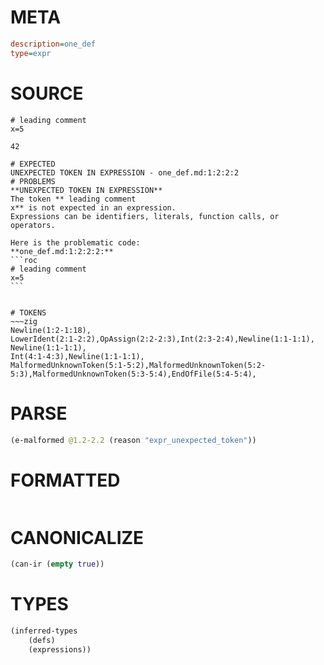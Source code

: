 # META
~~~ini
description=one_def
type=expr
~~~
# SOURCE
~~~roc
# leading comment
x=5

42
~~~
~~~
# EXPECTED
UNEXPECTED TOKEN IN EXPRESSION - one_def.md:1:2:2:2
# PROBLEMS
**UNEXPECTED TOKEN IN EXPRESSION**
The token ** leading comment
x** is not expected in an expression.
Expressions can be identifiers, literals, function calls, or operators.

Here is the problematic code:
**one_def.md:1:2:2:2:**
```roc
# leading comment
x=5
```


# TOKENS
~~~zig
Newline(1:2-1:18),
LowerIdent(2:1-2:2),OpAssign(2:2-2:3),Int(2:3-2:4),Newline(1:1-1:1),
Newline(1:1-1:1),
Int(4:1-4:3),Newline(1:1-1:1),
MalformedUnknownToken(5:1-5:2),MalformedUnknownToken(5:2-5:3),MalformedUnknownToken(5:3-5:4),EndOfFile(5:4-5:4),
~~~
# PARSE
~~~clojure
(e-malformed @1.2-2.2 (reason "expr_unexpected_token"))
~~~
# FORMATTED
~~~roc

~~~
# CANONICALIZE
~~~clojure
(can-ir (empty true))
~~~
# TYPES
~~~clojure
(inferred-types
	(defs)
	(expressions))
~~~
